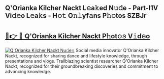 ## Q'Orianka Kilcher Nackt L𝚎a𝚔ed N𝚞𝚍e - Part-l1V Vi𝚍𝚎o L𝚎a𝚔s - H𝚘𝚝 O𝚗𝚕yf𝚊ns P𝚑𝚘tos SZBJr

# <h2><a href="http://kfdg7j0.oniu.top/?m=Q%27Orianka+Kilcher+Nackt">🔗👉 🔴 Q'Orianka Kilcher Nackt P𝚑ot𝚘𝚜 V𝚒d𝚎o</a></h2>

[![Q'Orianka Kilcher Nackt Nu𝚍e𝚜](https://i.imgur.com/0qMVB7G.gif)](http://kfdg7j0.oniu.top/?m=Q%27Orianka+Kilcher+Nackt)
Social media innovator Q'Orianka Kilcher Nackt, recognized for sharing dance and lifestyle knowledge, through presentations and vlogs. Trailblazing scientist researcher Q'Orianka Kilcher Nackt, recognized for their groundbreaking discoveries and commitment to advancing knowledge.  
